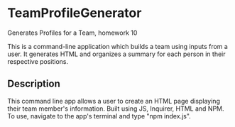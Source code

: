 # TeamProfileGenerator
Generates Profiles for a Team, homework 10

This is a command-line application which builds a team using inputs from a user. It generates HTML and organizes a summary for each person in their respective positions.

## Description
This command line app allows a user to create an HTML page displaying their team member's information. Built using JS, Inquirer, HTML and NPM. </br>
To use, navigate to the app's terminal and type "npm index.js".
